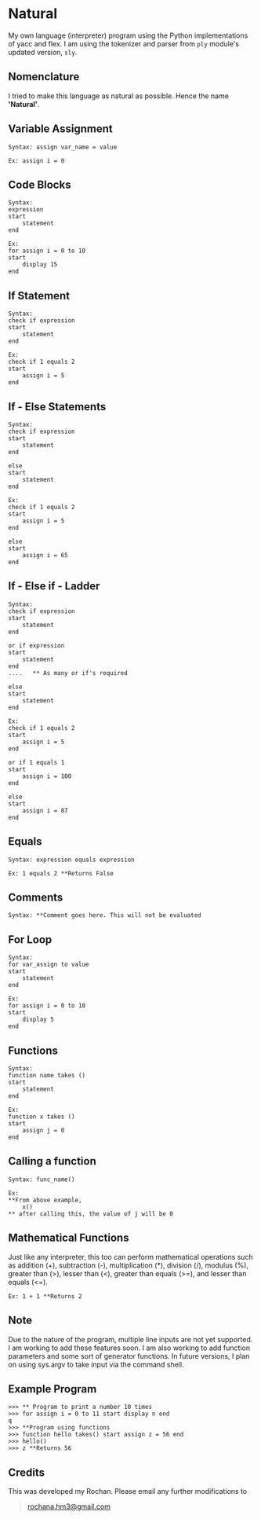 # Natural

My own language (interpreter) program using the Python implementations of yacc and flex.
I am using the tokenizer and parser from `ply` module's updated version, `sly`. 


## Nomenclature
I tried to make this language as natural as possible. Hence the name **'Natural'**.

## Variable Assignment

    Syntax: assign var_name = value
    
    Ex: assign i = 0


## Code Blocks

    Syntax: 
    expression
    start
		statement
    end
		
    Ex: 
    for assign i = 0 to 10
    start
		display 15
    end

## If Statement

    Syntax: 
    check if expression
    start
    	statement
    end
		
    Ex: 
    check if 1 equals 2
    start
		assign i = 5
    end
## If - Else Statements

    Syntax: 
    check if expression
    start
    	statement
    end
			
    else
    start
		statement
    end
		
    Ex:
    check if 1 equals 2
    start
    	assign i = 5
    end
			
    else 
    start
    	assign i = 65
    end
## If - Else if - Ladder 

    Syntax: 
    check if expression
    start
    	statement
    end

    or if expression
    start
		statement
    end
    ....   ** As many or if's required
			
    else
    start
		statement
    end
		
    Ex:
    check if 1 equals 2
    start
		assign i = 5
    end

    or if 1 equals 1
    start
		assign i = 100
    end

    else
    start
		assign i = 87
    end

## Equals

    Syntax: expression equals expression
	    
    Ex: 1 equals 2 **Returns False
## Comments

    Syntax: **Comment goes here. This will not be evaluated
## For Loop

    Syntax: 
    for var_assign to value
    start
    	statement
    end

    Ex:	
    for assign i = 0 to 10
    start
    	display 5
    end 
## Functions

    Syntax: 
    function name takes ()
    start 
    	statement
    end
			
    Ex:
    function x takes ()
    start
		assign j = 0
    end
## Calling a function

    Syntax: func_name()
    
    Ex: 
    **From above example,
	    x() 
    ** after calling this, the value of j will be 0
## Mathematical Functions
Just like any interpreter, this too can perform mathematical operations such as addition (+), subtraction (-), multiplication (*), division (/), modulus (%), greater than (>), lesser than (<), greater than equals (>=), and lesser than equals (<=).

    Ex: 1 + 1 **Returns 2
## Note
Due to the nature of the program, multiple line inputs are not yet supported. I am working to add these features soon. I am also working to add function parameters and some sort of generator functions.
In future versions, I plan on using sys.argv to take input via the command shell.
## Example Program

    >>> ** Program to print a number 10 times
    >>> for assign i = 0 to 11 start display n end
    q
    >>> **Program using functions
    >>> function hello takes() start assign z = 56 end
    >>> hello()
    >>> z **Returns 56
## Credits
This was developed my Rochan. Please email any further modifications to 

> rochana.hm3@gmail.com
